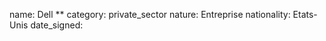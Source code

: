 name: Dell **
category: private_sector
nature:  Entreprise
nationality: Etats-Unis
date_signed:
    